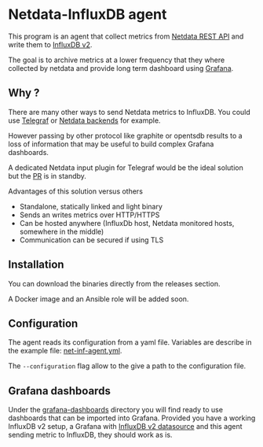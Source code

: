 Netdata-InfluxDB agent
======================

This program is an agent that collect metrics from [Netdata REST API](https://docs.netdata.cloud/web/api/) and write them to [InfluxDB v2](https://v2.docs.influxdata.com/).

The goal is to archive metrics at a lower frequency that they where collected by netdata and provide long term dashboard using [Grafana](https://grafana.com/).

## Why ?

There are many other ways to send Netdata metrics to InfluxDB. You could use [Telegraf](https://github.com/influxdata/telegraf) or [Netdata backends](https://github.com/netdata/netdata/tree/master/backends) for example.

However passing by other protocol like graphite or opentsdb results to a loss of information that may be useful to build complex Grafana dashboards.

A dedicated Netdata input plugin for Telegraf would be the ideal solution but the [PR](https://github.com/influxdata/telegraf/pull/2039) is in standby.

Advantages of this solution versus others
- Standalone, statically linked and light binary
- Sends an writes metrics over HTTP/HTTPS
- Can be hosted anywhere (InfluxDb host, Netdata monitored hosts, somewhere in the middle)
- Communication can be secured if using TLS

## Installation

You can download the binaries directly from the releases section.

A Docker image and an Ansible role will be added soon.

## Configuration

The agent reads its configuration from a yaml file. Variables are describe in the example file: [net-inf-agent.yml](net-inf-agent.yml).

The `--configuration` flag allow to the give a path to the configuration file.

## Grafana dashboards

Under the [grafana-dashboards](grafana-dashboards) directory you will find ready to use dashboards that can be imported into Grafana.
Provided you have a working InfluxDB v2 setup, a Grafana with [InfluxDB v2 datasource](https://grafana.com/grafana/plugins/grafana-influxdb-flux-datasource) and this agent sending metric to InfluxDB, they should work as is.